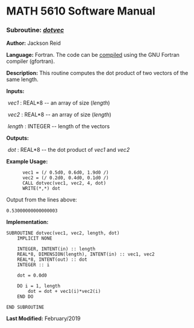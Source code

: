 # MATH 5610 Software Manual

### Subroutine: [_dotvec_](../dotvec.f90)

**Author:** Jackson Reid

**Language:** Fortran. The code can be [compiled](compilation.md) using the GNU Fortran compiler (gfortran).

**Description:** This routine computes the dot product of two vectors of the same length.

**Inputs:** 

​       _vec1_ : REAL*8 -- an array of size (_length_)

​       _vec2_ : REAL*8 -- an array of size (_length_)

​       _length_ : INTEGER -- length of the vectors

**Outputs:** 

​	_dot_ : REAL*8 -- the dot product of _vec1_ and _vec2_

**Example Usage:** 

```
      vec1 = (/ 0.5d0, 0.6d0, 1.9d0 /)
      vec2 = (/ 0.2d0, 0.4d0, 0.1d0 /)
      CALL dotvec(vec1, vec2, 4, dot)
      WRITE(*,*) dot
```
Output from the lines above:

```
0.53000000000000003 
```

**Implementation:**

```
SUBROUTINE dotvec(vec1, vec2, length, dot)
    IMPLICIT NONE

    INTEGER, INTENT(in) :: length
    REAL*8, DIMENSION(length), INTENT(in) :: vec1, vec2
    REAL*8, INTENT(out) :: dot
    INTEGER :: i

    dot = 0.0d0

    DO i = 1, length
        dot = dot + vec1(i)*vec2(i)
    END DO

END SUBROUTINE
```

**Last Modified:** February/2019